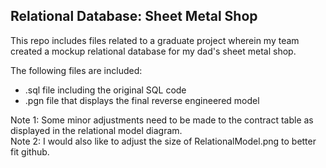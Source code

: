 ## Relational Database: Sheet Metal Shop

This repo includes files related to a graduate project wherein my team created a mockup relational database for my dad's sheet metal shop. 

The following files are included:
- .sql file including the original SQL code
- .pgn file that displays the final reverse engineered model

Note 1: Some minor adjustments need to be made to the contract table as displayed in the relational model diagram. 
</br>Note 2: I would also like to adjust the size of RelationalModel.png to better fit github. 
